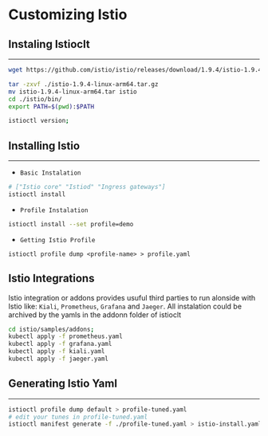 # Customizing Istio

## Instaling Istioclt
---
```bash
wget https://github.com/istio/istio/releases/download/1.9.4/istio-1.9.4-linux-arm64.tar.gz

tar -zxvf ./istio-1.9.4-linux-arm64.tar.gz
mv istio-1.9.4-linux-arm64.tar istio
cd ./istio/bin/
export PATH=$(pwd):$PATH

istioctl version;
```

## Installing Istio
---

- `Basic Instalation`
```bash
# ["Istio core" "Istiod" "Ingress gateways"]
istioctl install
``` 

- `Profile Instalation`
```bash
istioctl install --set profile=demo
```

- `Getting Istio Profile`
```
istioctl profile dump <profile-name> > profile.yaml
```
## Istio Integrations

Istio integration or addons provides usuful third parties to run alonside with Istio like: `Kiali`, `Prometheus`, `Grafana` and `Jaeger`. All instalation could be archived by the yamls in the addonn folder of istioclt

```bash
cd istio/samples/addons;
kubectl apply -f prometheus.yaml
kubectl apply -f grafana.yaml
kubectl apply -f kiali.yaml
kubectl apply -f jaeger.yaml
```
## Generating Istio Yaml
---

```bash
istioctl profile dump default > profile-tuned.yaml
# edit your tunes in profile-tuned.yaml
istioctl manifest generate -f ./profile-tuned.yaml > istio-install.yaml
```